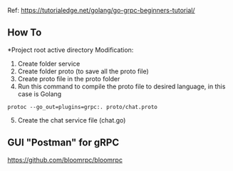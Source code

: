 Ref: https://tutorialedge.net/golang/go-grpc-beginners-tutorial/

## How To
*Project root active directory
Modification:
1. Create folder service
2. Create folder proto (to save all the proto file)
3. Create proto file in the proto folder
4. Run this command to compile the proto file to desired language, in this case is Golang
```
protoc --go_out=plugins=grpc:. proto/chat.proto
```
5. Create the chat service file (chat.go)

## GUI "Postman" for gRPC
https://github.com/bloomrpc/bloomrpc